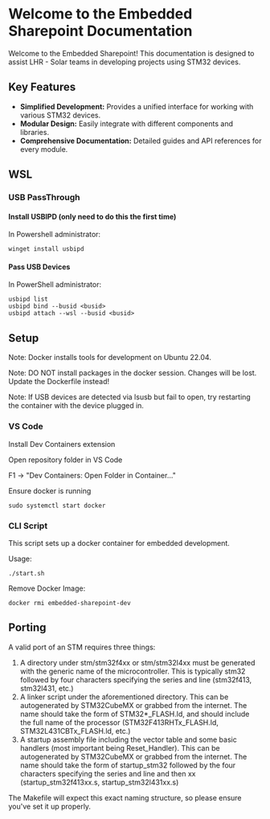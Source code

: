 # Welcome to the Embedded Sharepoint Documentation

Welcome to the Embedded Sharepoint! This documentation is designed to assist LHR - Solar teams in developing projects using STM32 devices.

## Key Features

- **Simplified Development:** Provides a unified interface for working with various STM32 devices.
- **Modular Design:** Easily integrate with different components and libraries.
- **Comprehensive Documentation:** Detailed guides and API references for every module.

<!-- ## Quick Links -->

<!-- TODO: Add confluence or add documentation -->
<!-- - [Getting Started](getting-started.md) - Learn how to set up and begin using the library.
- [API Reference](api-reference.md) - Explore detailed documentation of all available functions and modules.
- [Examples & Tutorials](examples.md) - Follow step-by-step guides to implement common use cases.
- [FAQ](faq.md) - Find answers to frequently asked questions. -->

## WSL

### USB PassThrough

#### Install USBIPD (only need to do this the first time)

In Powershell administrator:
    
    winget install usbipd

#### Pass USB Devices

In PowerShell administrator: 

    usbipd list
    usbipd bind --busid <busid>
    usbipd attach --wsl --busid <busid>

## Setup

Note: Docker installs tools for development on Ubuntu 22.04.

Note: DO NOT install packages in the docker session. Changes will be lost. Update the Dockerfile instead!

Note: If USB devices are detected via lsusb but fail to open, try restarting the container with the device plugged in.

### VS Code

Install Dev Containers extension

Open repository folder in VS Code

F1 → "Dev Containers: Open Folder in Container..."

Ensure docker is running
    
    sudo systemctl start docker

### CLI Script

This script sets up a docker container for embedded development.

Usage:

    ./start.sh

Remove Docker Image:

    docker rmi embedded-sharepoint-dev

## Porting

A valid port of an STM requires three things:

1. A directory under stm/stm32f4xx or stm/stm32l4xx must be generated with the generic name of the microcontroller. This is typically stm32 followed by four characters specifying the series and line (stm32f413, stm32l431, etc.)
2. A linker script under the aforementioned directory. This can be autogenerated by STM32CubeMX or grabbed from the internet. The name should take the form of STM32*_FLASH.ld, and should include the full name of the processor (STM32F413RHTx_FLASH.ld, STM32L431CBTx_FLASH.ld, etc.)
3. A startup assembly file including the vector table and some basic handlers (most important being Reset_Handler). This can be autogenerated by STM32CubeMX or grabbed from the internet. The name should take the form of startup_stm32 followed by the four characters specifying the series and line and then xx (startup_stm32f413xx.s, startup_stm32l431xx.s)

The Makefile will expect this exact naming structure, so please ensure you've set it up properly.
